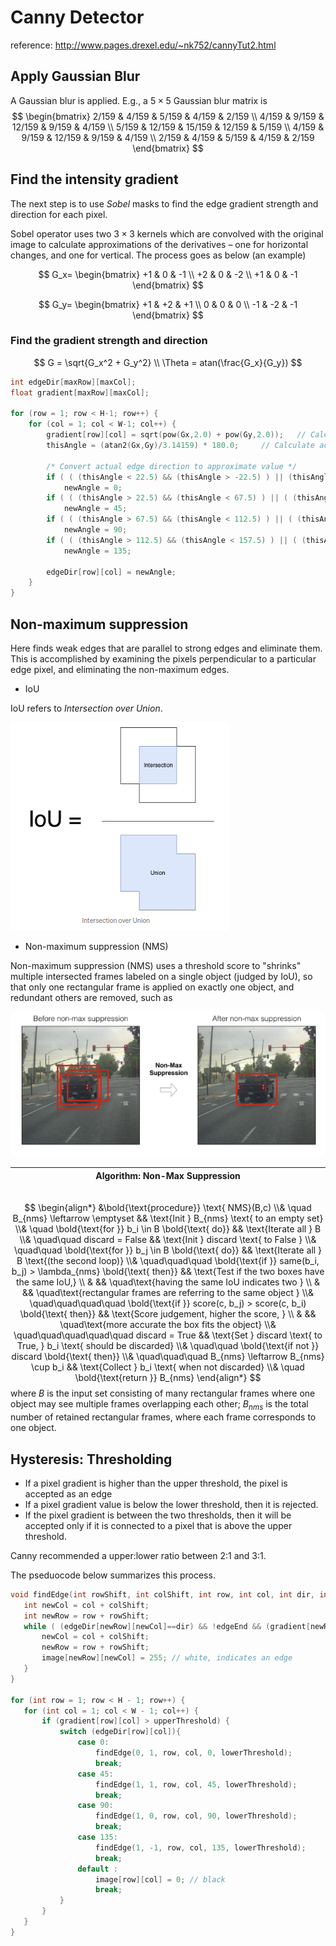 # Canny Detector

reference: http://www.pages.drexel.edu/~nk752/cannyTut2.html

## Apply Gaussian Blur

A Gaussian blur is applied. E.g., a $5 \times 5$ Gaussian blur matrix is
$$
\begin{bmatrix}
    2/159 & 4/159 & 5/159 & 4/159 & 2/159 \\
    4/159 & 9/159 & 12/159 & 9/159 & 4/159 \\
    5/159 & 12/159 & 15/159 & 12/159 & 5/159 \\
    4/159 & 9/159 & 12/159 & 9/159 & 4/159 \\
    2/159 & 4/159 & 5/159 & 4/159 & 2/159
\end{bmatrix}
$$

## Find the intensity gradient

The next step is to use *Sobel* masks to find the edge gradient strength and direction for each pixel.

Sobel operator uses two $3 \times 3$ kernels which are convolved with the original image to calculate approximations of the derivatives – one for horizontal changes, and one for vertical. The process goes as below (an example)

$$
G_x=
\begin{bmatrix}
+1 & 0 & -1 \\
+2 & 0 & -2 \\
+1 & 0 & -1
\end{bmatrix}
$$

$$
G_y=
\begin{bmatrix}
+1 & +2 & +1 \\
0 & 0 & 0 \\
-1 & -2 & -1
\end{bmatrix}
$$

### Find the gradient strength and direction
$$
G = \sqrt{G_x^2 + G_y^2}
\\
\Theta = atan(\frac{G_x}{G_y})
$$

```cpp
int edgeDir[maxRow][maxCol];			
float gradient[maxRow][maxCol];		

for (row = 1; row < H-1; row++) {
    for (col = 1; col < W-1; col++) {
        gradient[row][col] = sqrt(pow(Gx,2.0) + pow(Gy,2.0));	// Calculate gradient strength			
        thisAngle = (atan2(Gx,Gy)/3.14159) * 180.0;		// Calculate actual direction of edge
        
        /* Convert actual edge direction to approximate value */
        if ( ( (thisAngle < 22.5) && (thisAngle > -22.5) ) || (thisAngle > 157.5) || (thisAngle < -157.5) )
            newAngle = 0;
        if ( ( (thisAngle > 22.5) && (thisAngle < 67.5) ) || ( (thisAngle < -112.5) && (thisAngle > -157.5) ) )
            newAngle = 45;
        if ( ( (thisAngle > 67.5) && (thisAngle < 112.5) ) || ( (thisAngle < -67.5) && (thisAngle > -112.5) ) )
            newAngle = 90;
        if ( ( (thisAngle > 112.5) && (thisAngle < 157.5) ) || ( (thisAngle < -22.5) && (thisAngle > -67.5) ) )
            newAngle = 135;
            
        edgeDir[row][col] = newAngle;
    }
}	
```

## Non-maximum suppression

Here finds weak edges that are parallel to strong edges and eliminate them. This is accomplished by examining the pixels perpendicular to a particular edge pixel, and eliminating the non-maximum edges.

* IoU

IoU refers to *Intersection over Union*.

![iou](imgs/iou.png "iou")

* Non-maximum suppression (NMS)

Non-maximum suppression (NMS) uses a threshold score to "shrinks" multiple intersected frames labeled on a single object (judged by IoU), so that only one rectangular frame is applied on exactly one object, and redundant others are removed, such as

![nms](imgs/nms.png "nms")


|**Algorithm**: Non-Max Suppression $\quad\quad\quad\quad\quad\quad\quad\quad\quad\quad\quad\quad\quad\quad\quad\quad\quad\quad\quad\quad\quad\quad\quad\quad\quad\quad\quad$|
|-|
$$
\begin{align*}
&\bold{\text{procedure}} \text{ NMS}(B,c)
\\& \quad 
B_{nms} \leftarrow \emptyset 
&& \text{Init } B_{nms} \text{ to an empty set} 
\\& \quad 
\bold{\text{for }} b_i \in B \bold{\text{ do}}
&& \text{Iterate all } B
\\& \quad\quad
discard = False
&& \text{Init } discard \text{ to False }
\\& \quad\quad 
\bold{\text{for }} b_j \in B \bold{\text{ do}}
&& \text{Iterate all } B \text{(the second loop)}
\\& \quad\quad\quad
\bold{\text{if }} same(b_i, b_j) > \lambda_{nms} \bold{\text{ then}}
&& \text{Test if the two boxes have the same IoU,}
\\ & && \quad\text{having the same IoU indicates two }
\\ & && \quad\text{rectangular frames are referring to the same object }
\\& \quad\quad\quad\quad
\bold{\text{if }} score(c, b_j) > score(c, b_i) \bold{\text{ then}}
&& \text{Score judgement, higher the score, }
\\ & && \quad\text{more accurate the box fits the object}
\\& \quad\quad\quad\quad\quad
discard = True
&& \text{Set } discard \text{ to True, } b_i \text{ should be discarded}
\\& \quad\quad
\bold{\text{if not }} discard \bold{\text{ then}}
\\& \quad\quad\quad
B_{nms} \leftarrow B_{nms} \cup b_i
&& \text{Collect } b_i \text{ when not discarded}
\\& \quad
\bold{\text{return }} B_{nms}
\end{align*}
$$
where $B$ is the input set consisting of many rectangular frames where one object may see multiple frames overlapping each other; $B_{nms}$ is the total number of retained rectangular frames, where each frame corresponds to one object.

## Hysteresis: Thresholding

* If a pixel gradient is higher than the upper threshold, the pixel is accepted as an edge
* If a pixel gradient value is below the lower threshold, then it is rejected.
* If the pixel gradient is between the two thresholds, then it will be accepted only if it is connected to a pixel that is above the upper threshold.

Canny recommended a upper:lower ratio between 2:1 and 3:1.

 The pseduocode below summarizes this process.

 ```cpp
void findEdge(int rowShift, int colShift, int row, int col, int dir, int lowerThreshold){
    int newCol = col + colShift;
    int newRow = row + rowShift;
    while ( (edgeDir[newRow][newCol]==dir) && !edgeEnd && (gradient[newRow][newCol] > lowerThreshold) ) {
        newCol = col + colShift;
        newRow = row + rowShift;
        image[newRow][newCol] = 255; // white, indicates an edge
    }
}

for (int row = 1; row < H - 1; row++) {
	for (int col = 1; col < W - 1; col++) {
        if (gradient[row][col] > upperThreshold) {
            switch (edgeDir[row][col]){		
                case 0:
                    findEdge(0, 1, row, col, 0, lowerThreshold);
                    break;
                case 45:
                    findEdge(1, 1, row, col, 45, lowerThreshold);
                    break;
                case 90:
                    findEdge(1, 0, row, col, 90, lowerThreshold);
                    break;
                case 135:
                    findEdge(1, -1, row, col, 135, lowerThreshold);
                    break;
                default :
                    image[row][col] = 0; // black
                    break;
            }
        }
    }
}
 ```
